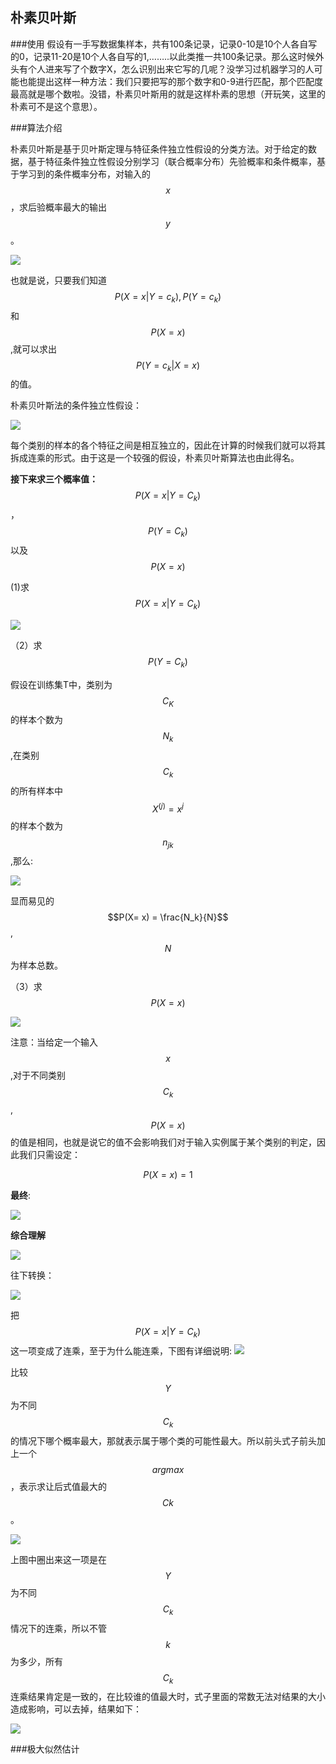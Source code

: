 ## 朴素贝叶斯

###使用
假设有一手写数据集样本，共有100条记录，记录0-10是10个人各自写的0，记录11-20是10个人各自写的1,……..以此类推一共100条记录。那么这时候外头有个人进来写了个数字X，怎么识别出来它写的几呢？没学习过机器学习的人可能也能提出这样一种方法：我们只要把写的那个数字和0-9进行匹配，那个匹配度最高就是哪个数啦。没错，朴素贝叶斯用的就是这样朴素的思想（开玩笑，这里的朴素可不是这个意思）。

###算法介绍

朴素贝叶斯是基于贝叶斯定理与特征条件独立性假设的分类方法。对于给定的数据，基于特征条件独立性假设分别学习（联合概率分布）先验概率和条件概率，基于学习到的条件概率分布，对输入的$$x$$，求后验概率最大的输出$$y$$。

![](/assets/beyes1.png)


也就是说，只要我们知道$$P(X = x | Y= c_k),P(Y = c_k)$$和$$P(X= x)$$,就可以求出$$P(Y = c_k | X = x)$$的值。

朴素贝叶斯法的条件独立性假设：

![](/assets/beiyesi2.png)

每个类别的样本的各个特征之间是相互独立的，因此在计算的时候我们就可以将其拆成连乘的形式。由于这是一个较强的假设，朴素贝叶斯算法也由此得名。

**接下来求三个概率值：** $$P(X=x|Y=C_k)$$ ，$$P(Y=C_k)$$以及$$P(X = x)$$

(1)求$$P(X=x|Y=C_k)$$

![](/assets/beiyes3.png)

（2）求$$P(Y=C_k)$$

假设在训练集T中，类别为$$C_K$$的样本个数为$$N_k$$,在类别$$C_k$$的所有样本中$$X^{(j)} = x^{j}$$的样本个数为$$n_{jk}$$,那么:

![](/assets/beiyes4.png)

显而易见的$$P(X= x) = \frac{N_k}{N}$$,$$N$$为样本总数。

（3）求$$P(X = x)$$

![](/assets/beiyes5.png)

注意：当给定一个输入$$x$$,对于不同类别$$C_k$$,$$P(X = x)$$的值是相同，也就是说它的值不会影响我们对于输入实例属于某个类别的判定，因此我们只需设定：

$$P(X = x) = 1$$

**最终**:

![](/assets/beiyes6.png)


**综合理解**

![](/assets/beiye7.png)

往下转换：

![](/assets/beiyes8.png)

把$$P(X=x|Y=C_k)$$这一项变成了连乘，至于为什么能连乘，下图有详细说明:
![](/assets/beiye9.png)

比较$$Y$$为不同$$C_k$$的情况下哪个概率最大，那就表示属于哪个类的可能性最大。所以前头式子前头加上一个$$argmax$$，表示求让后式值最大的$$Ck$$。

![](/assets/beiys11.png)

上图中圈出来这一项是在$$Y$$为不同$$C_k$$情况下的连乘，所以不管$$k$$为多少，所有$$C_k$$连乘结果肯定是一致的，在比较谁的值最大时，式子里面的常数无法对结果的大小造成影响，可以去掉，结果如下：

![](/assets/beiye12.png)

###极大似然估计







